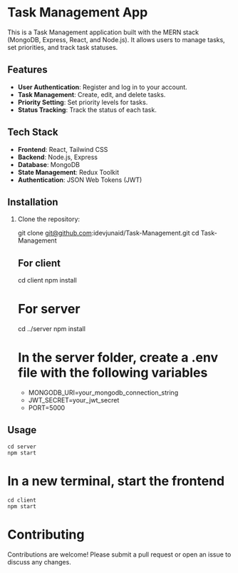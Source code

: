 # Task Management App

This is a Task Management application built with the MERN stack (MongoDB, Express, React, and Node.js). It allows users to manage tasks, set priorities, and track task statuses.

## Features

- **User Authentication**: Register and log in to your account.
- **Task Management**: Create, edit, and delete tasks.
- **Priority Setting**: Set priority levels for tasks.
- **Status Tracking**: Track the status of each task.

## Tech Stack

- **Frontend**: React, Tailwind CSS
- **Backend**: Node.js, Express
- **Database**: MongoDB
- **State Management**: Redux Toolkit
- **Authentication**: JSON Web Tokens (JWT)
  
## Installation

1. Clone the repository:

   git clone git@github.com:idevjunaid/Task-Management.git
   cd Task-Management
   
    ## For client
      cd client
      npm install

    # For server
      cd ../server
      npm install
   # In the server folder, create a .env file with the following variables
   - MONGODB_URI=your_mongodb_connection_string
   - JWT_SECRET=your_jwt_secret
   - PORT=5000
  ## Usage
    cd server
    npm start
  # In a new terminal, start the frontend
    cd client
    npm start
    
# Contributing
Contributions are welcome! Please submit a pull request or open an issue to discuss any changes.


